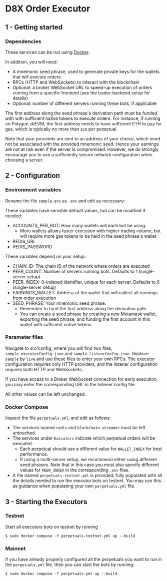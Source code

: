 # D8X Order Executor

## 1 - Getting started

### Dependencies

These services can be run using [Docker](https://docs.docker.com/get-docker/).

In addition, you will need:

- A mnemonic seed phrase, used to generate private keys for the wallets that will execute orders
- RPCs (HTTP and WebSockets) to interact with the blockchain
- Optional: a broker WebSocket URL to speed-up execution of orders coming from a specific frontend (see the trader-backend setup for details)
- Optional: number of different servers running these bots, if applicable

The first address along the seed phrase's derivation path must be funded with with sufficient native tokens to execute orders. For instance, if running on Polygon zkEVM, the first address needs to have sufficient ETH to pay for gas, which is typically no more than `$10` per perpetual.

Note that your proceeds are sent to an address of your choice, which need not be associated with the provided mnemonic seed. Hence your earnings are not at risk even if the server is compromised. However, we do strongly encourage you to use a sufficiently secure network configuration when choosing a server.

## 2 - Configuration

### Environment variables

Rename the file `sample.env` as `.env` and edit as necessary:

These variables have sensible default values, but can be modified if needed:

- ACCOUNTS_PER_BOT: How many wallets will each bot be using.
  - More wallets allows faster execution with higher trading volume, but will require more gas tokens to be held in the seed phrase's wallet
- REDIS_URL
- REDIS_PASSWORD

These variables depend on your setup:

- CHAIN_ID: The chain ID of the network where orders are executed
- PEER_COUNT: Number of servers running bots. Defaults to 1 (single-server setup)
- PEER_INDEX: 0-indexed identifier, unique for each server. Defaults to 0 (single-server setup)
- EARNINGS_WALLET: Address of the wallet that will collect all earnings from order execution
- SEED_PHRASE: Your mnemonic seed phrase.
  - Remember to fund the first address along the derivation path.
  - You can create a seed phrase by creating a new Metamask wallet, exporting the seed phrase, and funding the first account in this wallet with sufficient native tokens.

### Parameter files

Navigate to src/config, where you will find two files, `sample.executorConfig.json` and `sample.listenrConfig.json`. Replace `sample` by `live` and use these files to enter your own RPCs. The executor configuration requires only HTTP providers, and the listener configuration requires both HTTP and WebSockets.

If you have access to a Broker WebSocket connection for early execution, you may enter the corresponding URL in the listener config file.

All other values can be left unchanged.

### Docker Compose

Inspect the file `perpetuals.yml`, and edit as follows:

- The services named `redis` and `blockchain-streamer` must be left untouched.
- The services under `Executors` indicate which perpetual orders will be executed.
  - Each perpetual should use a different value for `WALLET_INDEX` for best performance.
  - If using a multi-server setup, we recommend either using different seed phrases. Note that in this case you must also specify different values for `PEER_INDEX` in the corresponding `.env` files.
- A file named `perpetuals-testnet.yml` is provided, fully populated with all the details needed to run the executor bots on testnet. You may use this as guidance when populating your own `perpetuals.yml` file.

## 3 - Starting the Executors

### Testnet

Start all executors bots on testnet by running

```
$ sudo docker compose -f perpetuals-testnet.yml up --build
```

### Mainnet

If you have already properly configured all the perpetuals you want to run in the `perpetuals.yml` file, then you can start the bots by running:

```
$ sudo docker compose -f perpetuals.yml up --build
```
